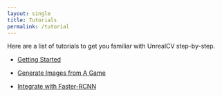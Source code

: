 ```yaml
---
layout: single
title: Tutorials
permalink: /tutorial
---
```


Here are a list of tutorials to get you familiar with UnrealCV step-by-step.

- [Getting Started](getting_started.html)

<!-- Next step -->
- [Generate Images from A Game](ipynb_generate_images.html)

- [Integrate with Faster-RCNN](faster_rcnn.html)

